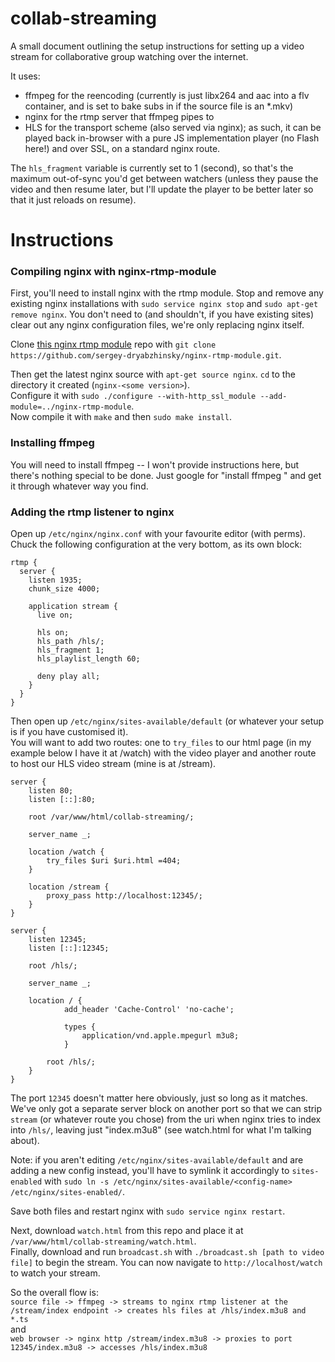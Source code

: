 # collab-streaming
A small document outlining the setup instructions for setting up a video stream for collaborative group watching over the internet.  

It uses:
- ffmpeg for the reencoding (currently is just libx264 and aac into a flv container, and is set to bake subs in if the source file is an \*.mkv)
- nginx for the rtmp server that ffmpeg pipes to
- HLS for the transport scheme (also served via nginx); as such, it can be played back in-browser with a pure JS implementation player (no Flash here!) and over SSL, on a standard nginx route.

The `hls_fragment` variable is currently set to 1 (second), so that's the maximum out-of-sync you'd get between watchers (unless they pause the video and then resume later, but I'll update the player to be better later so that it just reloads on resume). 


# Instructions

### Compiling nginx with nginx-rtmp-module
First, you'll need to install nginx with the rtmp module. Stop and remove any existing nginx installations with
`sudo service nginx stop` and `sudo apt-get remove nginx`. You don't need to (and shouldn't, if you have existing sites) clear out any nginx configuration files, we're only replacing nginx itself.  

Clone [this nginx rtmp module](https://github.com/sergey-dryabzhinsky/nginx-rtmp-module) repo with `git clone https://github.com/sergey-dryabzhinsky/nginx-rtmp-module.git`.  

Then get the latest nginx source with `apt-get source nginx`. `cd` to the directory it created (`nginx-<some version>`).  
Configure it with `sudo ./configure --with-http_ssl_module --add-module=../nginx-rtmp-module`.  
Now compile it with `make` and then `sudo make install`.  

### Installing ffmpeg

You will need to install ffmpeg -- I won't provide instructions here, but there's nothing special to be done. Just google for "install ffmpeg <your platform>" and get it through whatever way you find.  

### Adding the rtmp listener to nginx

Open up `/etc/nginx/nginx.conf` with your favourite editor (with perms). Chuck the following configuration at the very bottom, as its own block:  

```
rtmp {
  server {
    listen 1935;
    chunk_size 4000;
    
    application stream {
      live on;
      
      hls on;
      hls_path /hls/;
      hls_fragment 1;
      hls_playlist_length 60;
      
      deny play all;
    }
  }
}
```

Then open up `/etc/nginx/sites-available/default` (or whatever your setup is if you have customised it).  
You will want to add two routes: one to `try_files` to our html page (in my example below I have it at /watch) with the video player and another route to host our HLS video stream (mine is at /stream).  

```
server {
	listen 80;
	listen [::]:80;

	root /var/www/html/collab-streaming/;

	server_name _;

	location /watch {
		try_files $uri $uri.html =404;
	}

	location /stream {
		proxy_pass http://localhost:12345/;
	}
}

server {
	listen 12345;
	listen [::]:12345;

	root /hls/;
	
	server_name _;
	
	location / {
			add_header 'Cache-Control' 'no-cache';

			types {
				application/vnd.apple.mpegurl m3u8;
			}

		root /hls/;
	}
}
```

The port `12345` doesn't matter here obviously, just so long as it matches. We've only got a separate server block on another port so that we can strip `stream` (or whatever route you chose) from the uri when nginx tries to index into `/hls/`, leaving just "index.m3u8" (see watch.html for what I'm talking about).  

Note: if you aren't editing `/etc/nginx/sites-available/default` and are adding a new config instead, you'll have to symlink it accordingly to `sites-enabled` with `sudo ln -s /etc/nginx/sites-available/<config-name> /etc/nginx/sites-enabled/`.  

Save both files and restart nginx with `sudo service nginx restart`.  

Next, download `watch.html` from this repo and place it at `/var/www/html/collab-streaming/watch.html`.  
Finally, download and run `broadcast.sh` with `./broadcast.sh [path to video file]` to begin the stream. You can now navigate to `http://localhost/watch` to watch your stream.  
  
  
So the overall flow is:  
```source file -> ffmpeg -> streams to nginx rtmp listener at the /stream/index endpoint -> creates hls files at /hls/index.m3u8 and *.ts```  
and  
```web browser -> nginx http /stream/index.m3u8 -> proxies to port 12345/index.m3u8 -> accesses /hls/index.m3u8```
